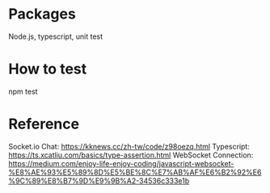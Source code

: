 # Packages
Node.js, typescript, unit test

# How to test
npm test

# Reference
Socket.io Chat: https://kknews.cc/zh-tw/code/z98oezq.html
Typescript: https://ts.xcatliu.com/basics/type-assertion.html
WebSocket Connection: https://medium.com/enjoy-life-enjoy-coding/javascript-websocket-%E8%AE%93%E5%89%8D%E5%BE%8C%E7%AB%AF%E6%B2%92%E6%9C%89%E8%B7%9D%E9%9B%A2-34536c333e1b